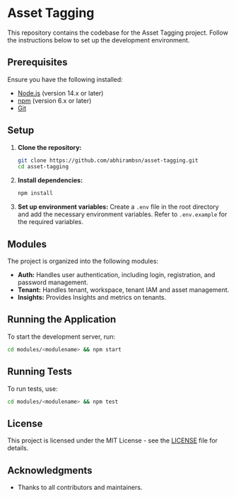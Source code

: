 # Asset Tagging

This repository contains the codebase for the Asset Tagging project. Follow the instructions below to set up the development environment.

## Prerequisites

Ensure you have the following installed:
- [Node.js](https://nodejs.org/) (version 14.x or later)
- [npm](https://www.npmjs.com/) (version 6.x or later)
- [Git](https://git-scm.com/)

## Setup

1. **Clone the repository:**
    ```sh
    git clone https://github.com/abhirambsn/asset-tagging.git
    cd asset-tagging
    ```

2. **Install dependencies:**
    ```sh
    npm install
    ```

3. **Set up environment variables:**
    Create a `.env` file in the root directory and add the necessary environment variables. Refer to `.env.example` for the required variables.

## Modules

The project is organized into the following modules:

- **Auth:** Handles user authentication, including login, registration, and password management.
- **Tenant:** Handles tenant, workspace, tenant IAM and asset management.
- **Insights:** Provides Insights and metrics on tenants.

## Running the Application

To start the development server, run:
```sh
cd modules/<modulename> && npm start
```

## Running Tests

To run tests, use:
```sh
cd modules/<modulename> && npm test
```

## License

This project is licensed under the MIT License - see the [LICENSE](LICENSE) file for details.

## Acknowledgments

- Thanks to all contributors and maintainers.
